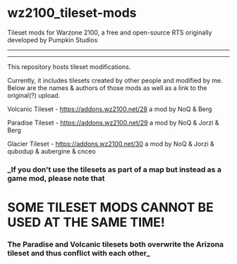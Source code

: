 # wz2100_tileset-mods
Tileset mods for Warzone 2100, a free and open-source RTS originally developed by Pumpkin Studios

________

________


This repository hosts tileset modifications.

Currently, it includes tilesets created by other people and modified by me. Below are the names & authors of those mods as well as a link to the original(?) upload.

Volcanic Tileset - https://addons.wz2100.net/28
a mod by NoQ & Berg

Paradise Tileset - https://addons.wz2100.net/29
a mod by NoQ & Jorzi & Berg

Glacier Tileset - https://addons.wz2100.net/30
a mod by NoQ & Jorzi & qubodup & aubergine & cnceo


### _If you don't use the tilesets as part of a map but instead as a game mod, please note that 
# **SOME TILESET MODS CANNOT BE USED AT THE SAME TIME!**
### The Paradise and Volcanic tilesets both overwrite the Arizona tileset and thus conflict with each other_
